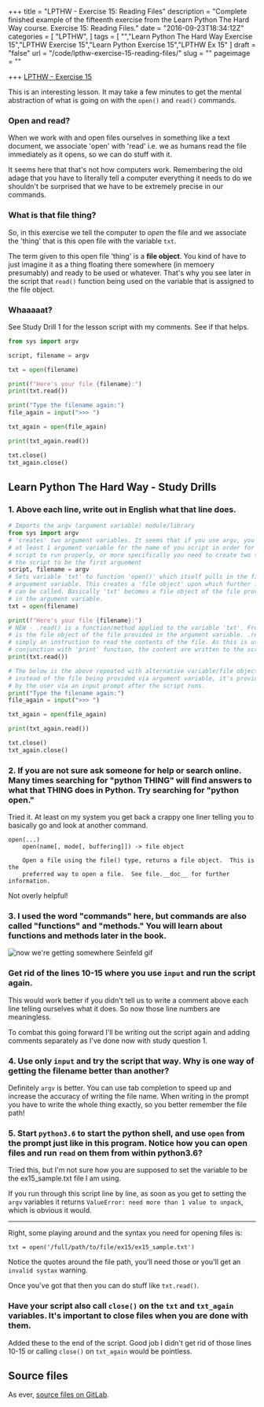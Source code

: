 +++
title = "LPTHW - Exercise 15: Reading Files"
description = "Complete finished example of the fifteenth exercise from the Learn Python The Hard Way course. Exercise 15: Reading Files."
date = "2016-09-23T18:34:12Z"
categories = [
  "LPTHW",
]
tags = [
  "","Learn Python The Hard Way Exercise 15","LPTHW Exercise 15","Learn Python Exercise 15","LPTHW Ex 15"
]
draft = "false"
url = "/code/lpthw-exercise-15-reading-files/"
slug = ""
pageimage = ""

+++
[LPTHW - Exercise 15](http://learnpythonthehardway.org/book/ex15.html)

This is an interesting lesson. It may take a few minutes to get the mental abstraction of what is going on with the `open()` and `read()` commands. 

### Open and read?

When we work with and open files ourselves in something like a text document, we associate 'open' with 'read' i.e. we as humans read the file immediately as it opens, so we can do stuff with it. 

It seems here that that's not how computers work. Remembering the old adage that you have to literally tell a computer everything it needs to do we shouldn't be surprised that we have to be extremely precise in our commands.

### What is that file thing?

So, in this exercise we tell the computer to *open* the file and we associate the 'thing' that is this open file with the variable `txt`.

The term given to this open file 'thing' is a **file object**. You kind of have to just imagine it as a thing floating there somewhere (in memoery presumably) and ready to be used or whatever. That's why you see later in the script that `read()` function being used on the variable that is assigned to the file object. 

### Whaaaaat?

See Study Drill 1 for the lesson script with my comments. See if that helps.

```python
from sys import argv

script, filename = argv

txt = open(filename)

print(f"Here's your file {filename}:")
print(txt.read())

print("Type the filename again:")
file_again = input(">>> ")

txt_again = open(file_again)

print(txt_again.read())

txt.close()
txt_again.close()
```

## Learn Python The Hard Way - Study Drills

### 1. Above each line, write out in English what that line does.

```python
# Imports the argv (argument variable) module/library 
from sys import argv
# 'creates' two argument variables. It seems that if you use argv, you MUST use
# at least 1 argument variable for the name of you script in order for the 
# script to run properly, or more specifically you need to create two to allow
# the script to be the first arguement
script, filename = argv
# Sets variable 'txt' to function 'open()' which itself pulls in the filename
# arguement variable. This creates a 'file object' upon which further functions
# can be called. Basically 'txt' becomes a file object of the file provided
# in the argument variable. 
txt = open(filename)

print(f"Here's your file {filename}:")
# NEW - .read() is a function/method applied to the variable 'txt'. From above 'txt'
# is the file object of the file provided in the argument variable. .read() is 
# simply an instruction to read the contents of the file. As this is used in 
# conjunction with 'print' function, the content are written to the screen. 
print(txt.read())

# The below is the above repeated with alternative variable/file object names 
# instead of the file being provided via argument variable, it's provided 
# by the user via an input prompt after the script runs.
print("Type the filename again:")
file_again = input(">>> ")

txt_again = open(file_again)

print(txt_again.read())

txt.close()
txt_again.close()
```

### 2. If you are not sure ask someone for help or search online. Many times searching for "python THING" will find answers to what that THING does in Python. Try searching for "python open."

Tried it. At least on my system you get back a crappy one liner telling you to basically go and look at another command.

```text
open(...)
    open(name[, mode[, buffering]]) -> file object
    
    Open a file using the file() type, returns a file object.  This is the
    preferred way to open a file.  See file.__doc__ for further information.
```

Not overly helpful!

### 3. I used the word "commands" here, but commands are also called "functions" and "methods." You will learn about functions and methods later in the book.

![now we're getting somewhere Seinfeld gif](/static/img/2016/09/now-getting-somewhere.gif)

### Get rid of the lines 10-15 where you use `input` and run the script again.

This would work better if you didn't tell us to write a comment above each line telling ourselves what it does. So now those line numbers are meaningless. 

To combat this going forward I'll be writing out the script again and adding comments separately as I've done now with study question 1. 

### 4. Use only `input` and try the script that way. Why is one way of getting the filename better than another?

Definitely `argv` is better. You can use tab completion to speed up and increase the accuracy of writing the file name. When writing in the prompt you have to write the whole thing exactly, so you better remember the file path!

### 5. Start `python3.6` to start the python shell, and use `open` from the prompt just like in this program. Notice how you can open files and run `read` on them from within python3.6?

Tried this, but I'm not sure how you are supposed to set the variable to be the ex15_sample.txt file I am using. 

If you run through this script line by line, as soon as you get to setting the `argv` variables it returns `ValueError: need more than 1 value to unpack`, which is obvious it would.

<hr>

Right, some playing around and the syntax you need for opening files is:

`txt = open('/full/path/to/file/ex15/ex15_sample.txt')`

Notice the quotes around the file path, you'll need those or you'll get an `invalid systax` warning. 

Once you've got that then you can do stuff like `txt.read()`.

### Have your script also call `close()` on the `txt` and `txt_again` variables. It's important to close files when you are done with them.

Added these to the end of the script. Good job I didn't get rid of those lines 10-15 or calling `close()` on `txt_again` would be pointless.

## Source files

As ever, [source files on GitLab](https://gitlab.com/josharcher/LPTHW).
